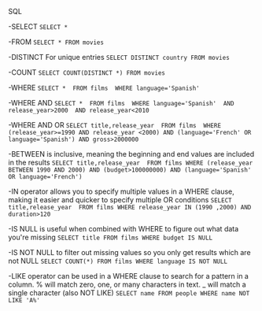 SQL

-SELECT
``SELECT *``

-FROM
``SELECT * FROM movies``

-DISTINCT For unique entries
``SELECT DISTINCT country FROM movies``

-COUNT 
``SELECT COUNT(DISTINCT *) FROM movies``

-WHERE
``
SELECT * 
FROM films 
WHERE language='Spanish' 
``

-WHERE AND
``
SELECT * 
FROM films 
WHERE language='Spanish' 
AND release_year>2000 
AND release_year<2010
``

-WHERE AND OR 
``
SELECT title,release_year 
FROM films 
WHERE (release_year>=1990 AND release_year <2000)
AND (language='French' OR language='Spanish')
AND gross>2000000
``

-BETWEEN is inclusive, meaning the beginning and end values are included in the results
``
SELECT title,release_year 
FROM films
WHERE (release_year BETWEEN 1990 AND 2000)
AND (budget>100000000)
AND (language='Spanish' OR language='French')
``

-IN operator allows you to specify multiple values in a WHERE clause, making it easier and quicker to specify multiple OR conditions
``
SELECT title,release_year 
FROM films
WHERE release_year IN (1990 ,2000)
AND duration>120
``

-IS NULL is useful when combined with WHERE to figure out what data you're missing
``
SELECT title
FROM films
WHERE budget IS NULL
``

-IS NOT NULL to filter out missing values so you only get results which are not NULL
``
SELECT COUNT(*)
FROM films
WHERE language IS NOT NULL
``

-LIKE operator can be used in a WHERE clause to search for a pattern in a column. %  will match zero, one, or many characters in text. _ will match a single character (also NOT LIKE)
``
SELECT name
FROM people
WHERE name NOT LIKE 'A%'
``

